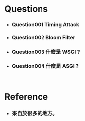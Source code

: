 Questions
=====
* ### Question001 Timing Attack
* ### Question002 Bloom Filter
* ### Question003 什麼是 WSGI ?
* ### Question004 什麼是 ASGI ?
<br />

Reference
=====
* ### 來自於很多的地方。
<br />
